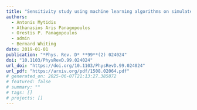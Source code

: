 ```yaml
---
title: "Sensitivity study using machine learning algorithms on simulated r-mode gravitational wave signals from newborn neutron stars"
authors:
  - Antonis Mytidis
  - Athanasios Aris Panagopoulos
  - Orestis P. Panagopoulos
  - admin
  - Bernard Whiting
date: 2019-01-01
publication: "*Phys. Rev. D* **99**(2) 024024"
doi: "10.1103/PhysRevD.99.024024"
url_doi: "https://doi.org/10.1103/PhysRevD.99.024024"
url_pdf: "https://arxiv.org/pdf/1508.02064.pdf"
# generated_on: 2025-06-07T21:13:27.385872
# featured: false
# summary: ""
# tags: []
# projects: []
---
```

